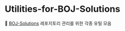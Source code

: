 # Utilities-for-BOJ-Solutions
👾 [BOJ-Solutions](https://github.com/Hepheir/BOJ-Solutions) 레포지토리 관리를 위한 각종 유틸 모음
